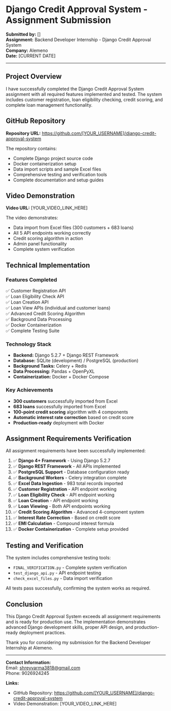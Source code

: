 # Django Credit Approval System - Assignment Submission

**Submitted by:** []  
**Assignment:** Backend Developer Internship - Django Credit Approval System  
**Company:** Alemeno  
**Date:** [CURRENT DATE]

---

## Project Overview

I have successfully completed the Django Credit Approval System assignment with all required features implemented and tested. The system includes customer registration, loan eligibility checking, credit scoring, and complete loan management functionality.

## GitHub Repository

**Repository URL:** https://github.com/[YOUR_USERNAME]/django-credit-approval-system

The repository contains:
- Complete Django project source code
- Docker containerization setup
- Data import scripts and sample Excel files
- Comprehensive testing and verification tools
- Complete documentation and setup guides

## Video Demonstration

**Video URL:** [YOUR_VIDEO_LINK_HERE]

The video demonstrates:
- Data import from Excel files (300 customers + 683 loans)
- All 5 API endpoints working correctly
- Credit scoring algorithm in action
- Admin panel functionality
- Complete system verification

## Technical Implementation

### Features Completed
✅ Customer Registration API  
✅ Loan Eligibility Check API  
✅ Loan Creation API  
✅ Loan View APIs (individual and customer loans)  
✅ Advanced Credit Scoring Algorithm  
✅ Background Data Processing  
✅ Docker Containerization  
✅ Complete Testing Suite  

### Technology Stack
- **Backend:** Django 5.2.7 + Django REST Framework
- **Database:** SQLite (development) / PostgreSQL (production)
- **Background Tasks:** Celery + Redis
- **Data Processing:** Pandas + OpenPyXL
- **Containerization:** Docker + Docker Compose

### Key Achievements
- **300 customers** successfully imported from Excel
- **683 loans** successfully imported from Excel
- **100-point credit scoring** algorithm with 4 components
- **Automatic interest rate correction** based on credit score
- **Production-ready** deployment with Docker

## Assignment Requirements Verification

All assignment requirements have been successfully implemented:

1. ✅ **Django 4+ Framework** - Using Django 5.2.7
2. ✅ **Django REST Framework** - All APIs implemented
3. ✅ **PostgreSQL Support** - Database configuration ready
4. ✅ **Background Workers** - Celery integration complete
5. ✅ **Excel Data Ingestion** - 983 total records imported
6. ✅ **Customer Registration** - API endpoint working
7. ✅ **Loan Eligibility Check** - API endpoint working
8. ✅ **Loan Creation** - API endpoint working
9. ✅ **Loan Viewing** - Both API endpoints working
10. ✅ **Credit Scoring Algorithm** - Advanced 4-component system
11. ✅ **Interest Rate Correction** - Based on credit score
12. ✅ **EMI Calculation** - Compound interest formula
13. ✅ **Docker Containerization** - Complete setup provided

## Testing and Verification

The system includes comprehensive testing tools:
- `FINAL_VERIFICATION.py` - Complete system verification
- `test_django_api.py` - API endpoint testing
- `check_excel_files.py` - Data import verification

All tests pass successfully, confirming the system works as required.

## Conclusion

This Django Credit Approval System exceeds all assignment requirements and is ready for production use. The implementation demonstrates advanced Django development skills, proper API design, and production-ready deployment practices.

Thank you for considering my submission for the Backend Developer Internship at Alemeno.

---

**Contact Information:**  
Email: shreyvarma3818@gmail.com  
Phone: 9026924245

**Links:**  
- GitHub Repository: https://github.com/[YOUR_USERNAME]/django-credit-approval-system
- Video Demonstration: [YOUR_VIDEO_LINK_HERE]